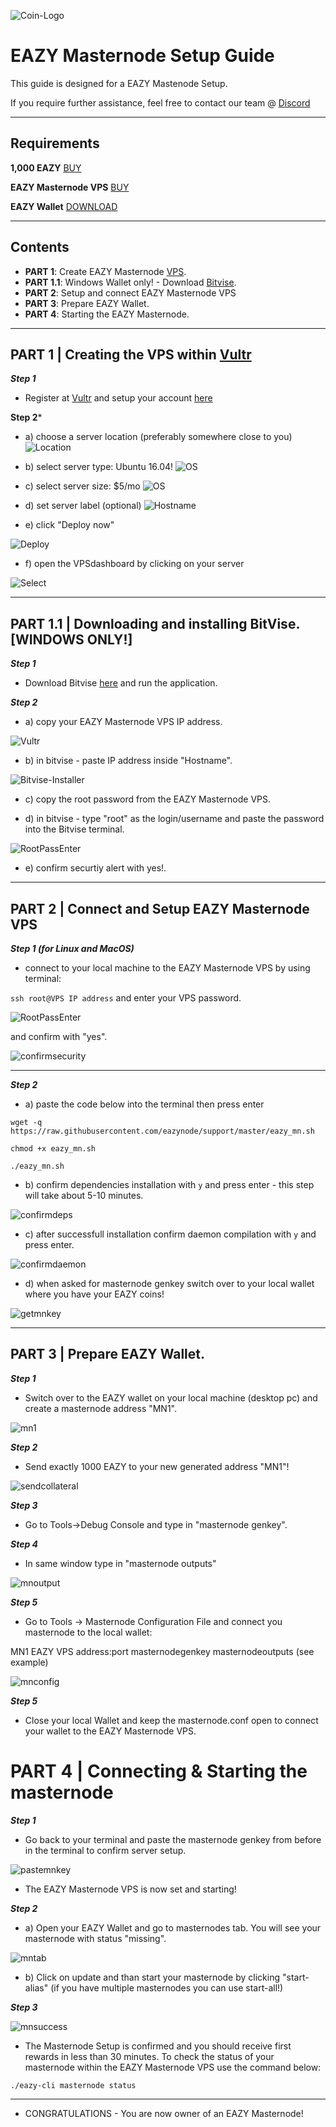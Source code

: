 ![Coin-Logo](https://i.imgur.com/sfV3x2E.png)
# EAZY Masternode Setup Guide
This guide is designed for a EAZY Mastenode Setup.

If you require further assistance, feel free to contact our team @ [Discord](https://discord.gg/V2gKBhw)
***
## Requirements
**1,000 EAZY** [BUY](https://discord.gg/V2gKBhw)

**EAZY Masternode VPS** [BUY](https://www.vultr.com)

**EAZY Wallet** [DOWNLOAD](https://github.com/eazynode/eazy/master/releases/)

***
## Contents
* **PART 1**: Create EAZY Masternode [VPS](https://www.vultr.com/).
* **PART 1.1**: Windows Wallet only! - Download [Bitvise](https://www.bitvise.com/ssh-client-download).
* **PART 2**: Setup and connect EAZY Masternode VPS
* **PART 3**: Prepare EAZY Wallet.
* **PART 4**: Starting the EAZY Masternode.
***

## PART 1 | Creating the VPS within [Vultr](https://www.vultr.com/?ref=7296974) 
***Step 1***
* Register at [Vultr](https://www.vultr.com/?ref=7296974) and setup your account [here](https://my.vultr.com/deploy/)

**Step 2*** 
* a) choose a server location (preferably somewhere close to you)
![Location](https://i.imgur.com/ozi7Bkr.png)

* b) select server type: Ubuntu 16.04!
![OS](https://i.imgur.com/aSMqHUK.png)

* c) select server size: $5/mo
![OS](https://i.imgur.com/UoGoHcM.png)
 
* d) set server label (optional)
![Hostname](https://i.imgur.com/uu0rvOr.png)

* e) click "Deploy now"

![Deploy](https://i.imgur.com/4qpYuH0.png)

* f) open the VPSdashboard by clicking on your server

![Select](https://i.imgur.com/8YwRhfM.png)

***


## PART 1.1 | Downloading and installing BitVise. [WINDOWS ONLY!]

***Step 1***
* Download Bitvise [here](https://dl.bitvise.com/BvSshClient-Inst.exe) and run the application.

***Step 2***
* a) copy your EAZY Masternode VPS IP address.

![Vultr](https://i.imgur.com/z41MiwY.png)

* b) in bitvise - paste IP address inside "Hostname".

![Bitvise-Installer](https://i.imgur.com/vkN1alC.png)

* c) copy the root password from the EAZY Masternode VPS.


* d) in bitvise - type "root" as the login/username and paste the password into the Bitvise terminal.

![RootPassEnter](https://i.imgur.com/zVhOAKu.png)

* e) confirm securtiy alert with yes!.

***

## PART 2 | Connect and Setup EAZY Masternode VPS

***Step 1 (for Linux and MacOS)*** 
* connect to your local machine to the EAZY Masternode VPS by using terminal:

`ssh root@VPS IP address` and enter your VPS password.

![RootPassEnter](https://i.imgur.com/6GJTddt.png)

and confirm with "yes".

![confirmsecurity](https://i.imgur.com/KuAsL3u.png)
***

***Step 2***
* a) paste the code below into the terminal then press enter

`wget -q https://raw.githubusercontent.com/eazynode/support/master/eazy_mn.sh`

`chmod +x eazy_mn.sh`

`./eazy_mn.sh`

* b) confirm dependencies installation with `y` and press enter - this step will take about 5-10 minutes.

![confirmdeps](https://i.imgur.com/GvCirv4.png)

* c) after successfull installation confirm daemon compilation with `y` and press enter.

![confirmdaemon](https://i.imgur.com/9Khulgc.png)

* d) when asked for masternode genkey switch over to your local wallet where you have your EAZY coins!

![getmnkey](https://i.imgur.com/vI4rTGU.png)
***


## PART 3 | Prepare EAZY Wallet.

***Step 1***
* Switch over to the EAZY wallet on your local machine (desktop pc) and create a masternode address "MN1".

![mn1](https://i.imgur.com/bRfXo7M.png)

***Step 2***

* Send exactly 1000 EAZY to your new generated address "MN1"!

![sendcollateral](https://i.imgur.com/WFOhzu8.png)

***Step 3***
* Go to Tools->Debug Console and type in "masternode genkey".

***Step 4***
* In same window type in "masternode outputs"

![mnoutput](https://i.imgur.com/aOWFDjj.png)

***Step 5***
* Go to Tools -> Masternode Configuration File and connect you masternode to the local wallet:

MN1 EAZY VPS address:port masternodegenkey masternodeoutputs (see example)

![mnconfig](https://i.imgur.com/I9sHZRY.png)

***Step 5***

* Close your local Wallet and keep the masternode.conf open to connect your wallet to the EAZY Masternode VPS.

# PART 4 | Connecting & Starting the masternode 

***Step 1***
* Go back to your terminal and paste the masternode genkey from before in the terminal to confirm server setup.

![pastemnkey](https://i.imgur.com/PkZ6Gjv.png)

* The EAZY Masternode VPS is now set and starting!

***Step 2***

* a) Open your EAZY Wallet and go to masternodes tab. You will see your masternode with status "missing".

![mntab](https://i.imgur.com/3qyR8MT.png)

* b) Click on update and than start your masternode by clicking "start-alias" (if you have multiple masternodes you can use start-all!)

***Step 3***

![mnsuccess](https://i.imgur.com/Uqtx74E.png)

* The Masternode Setup is confirmed and you should receive first rewards in less than 30 minutes. To check the status of your masternode within the EAZY Masternode VPS use the command below:

`./eazy-cli masternode status`

 ***

* CONGRATULATIONS - You are now owner of an EAZY Masternode!
